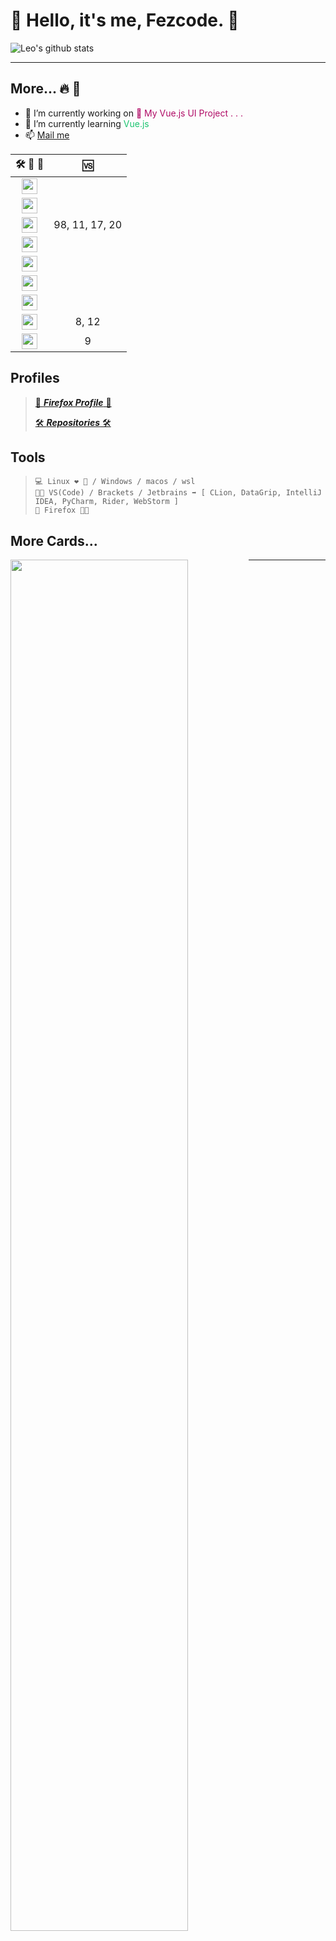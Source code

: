 
<!--
**fezcode/fezcode** is a ✨ _special_ ✨ repository because its `README.md` (this file) appears on your GitHub profile.

Here are some ideas to get you started:

- 🔭 I’m currently working on ...
- 🌱 I’m currently learning ...
- 👯 I’m looking to collaborate on ...
- 🤔 I’m looking for help with ...
- 💬 Ask me about ...
- 📫 How to reach me: ...
- 😄 Pronouns: ...
- ⚡ Fun fact: ...
-->

# 👋 Hello, it's me, Fezcode. 👋
![Leo's github stats](https://github-readme-stats.vercel.app/api?username=fezcode&show_icons=true&theme=dracula)

----

## More... 🔥 🚀 
- 🔭 I’m currently working on <span style="color: #b00b66; font-style: normal;"> 🤫 My Vue.js UI Project . . . <span>
- 🌱 I’m currently learning <span style="color: #1dc471; font-style: normal;"> Vue.js <span>
- 📫  <a href="mailto:samil.bulbul@gmail.com"> Mail me </a>


|  🛠 🔧 🔭                                                                                  | 🆚             |
|:-------------------------------------------------------------------------------------------:|:--------------:|
|  <img align="center" height="25px" src="https://img.shields.io/badge/-NodeJS-blue">         |                |
|  <img align="center" height="25px" src="https://img.shields.io/badge/-Rust-red">            |                |
|  <img align="center" height="25px" src="https://img.shields.io/badge/-C%2B%2B-brightgreen"> | 98, 11, 17, 20 |
|  <img align="center" height="25px" src="https://img.shields.io/badge/-Javascript-yellow">   |                |
|  <img align="center" height="25px" src="https://img.shields.io/badge/-Vue-green">           |                |
|  <img align="center" height="25px" src="https://img.shields.io/badge/-Python-blue">         |                |
|  <img align="center" height="25px" src="https://img.shields.io/badge/-C-blueviolet">        |                |
|  <img align="center" height="25px" src="https://img.shields.io/badge/-Java-%23000f14">      | 8, 12          |
|  <img align="center" height="25px" src="https://img.shields.io/badge/-%20C%23-blueviolet">  | 9              |


## Profiles
> [🦊 _**Firefox Profile**_ 🦊](https://addons.mozilla.org/tr/firefox/user/17269481/)
> 
> [🛠 _**Repositories**_ 🛠](https://github.com/fezcode?tab=repositories)

## Tools

> ```text
> 💻 Linux ❤ 🐧 / Windows / macos / wsl
> 👨‍💻 VS(Code) / Brackets / Jetbrains ➡ [ CLion, DataGrip, IntelliJ IDEA, PyCharm, Rider, WebStorm ]
> 🌊 Firefox 🧡🦊
> ```

## More Cards...

[<img align="left" width="75%" src="https://metrics.lecoq.io/fezcode?template=classic">](https://metrics.lecoq.io/ouuan?template=classic)

------

